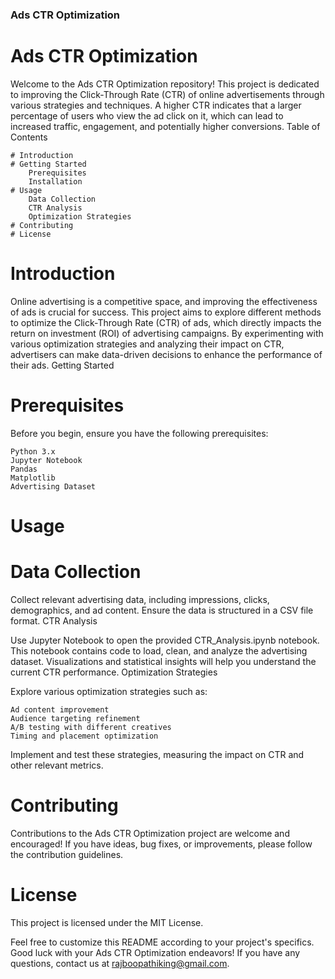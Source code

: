 ### Ads CTR Optimization

# Ads CTR Optimization

Welcome to the Ads CTR Optimization repository! This project is dedicated to improving the Click-Through Rate (CTR) of online advertisements through various strategies and techniques. A higher CTR indicates that a larger percentage of users who view the ad click on it, which can lead to increased traffic, engagement, and potentially higher conversions.
Table of Contents

    # Introduction
    # Getting Started
        Prerequisites
        Installation
    # Usage
        Data Collection
        CTR Analysis
        Optimization Strategies
    # Contributing
    # License

# Introduction

Online advertising is a competitive space, and improving the effectiveness of ads is crucial for success. This project aims to explore different methods to optimize the Click-Through Rate (CTR) of ads, which directly impacts the return on investment (ROI) of advertising campaigns. By experimenting with various optimization strategies and analyzing their impact on CTR, advertisers can make data-driven decisions to enhance the performance of their ads.
Getting Started
 # Prerequisites

Before you begin, ensure you have the following prerequisites:

    Python 3.x
    Jupyter Notebook
    Pandas
    Matplotlib
    Advertising Dataset

# Usage
# Data Collection

Collect relevant advertising data, including impressions, clicks, demographics, and ad content. Ensure the data is structured in a CSV file format.
CTR Analysis

Use Jupyter Notebook to open the provided CTR_Analysis.ipynb notebook. This notebook contains code to load, clean, and analyze the advertising dataset. Visualizations and statistical insights will help you understand the current CTR performance.
Optimization Strategies

Explore various optimization strategies such as:

    Ad content improvement
    Audience targeting refinement
    A/B testing with different creatives
    Timing and placement optimization

Implement and test these strategies, measuring the impact on CTR and other relevant metrics.
# Contributing

Contributions to the Ads CTR Optimization project are welcome and encouraged! If you have ideas, bug fixes, or improvements, please follow the contribution guidelines.
# License

This project is licensed under the MIT License.

Feel free to customize this README according to your project's specifics. Good luck with your Ads CTR Optimization endeavors! If you have any questions, contact us at rajboopathiking@gmail.com.
